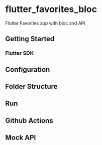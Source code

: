 # flutter_favorites_bloc

Flutter Favorites app with bloc and API

## Getting Started

### Flutter SDK

## Configuration

## Folder Structure

## Run

## Github Actions

## Mock API
